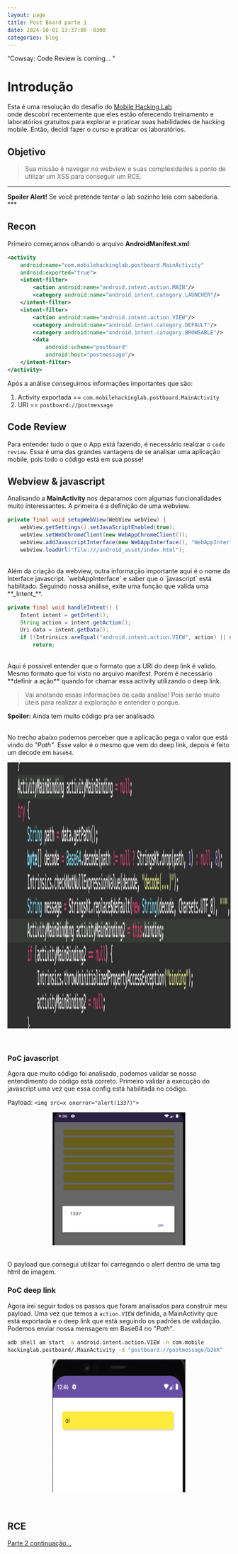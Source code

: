 ```yaml
---
layout: page
title: Post Board parte 1
date: 2024-10-01 13:37:00 -0300
categories: blog
---
```



“Cowsay: Code Review is coming... "
<!--more-->

# Introdução
Esta é uma resolução do desafio do [Mobile Hacking Lab](https://www.mobilehackinglab.com/home)  
onde descobri recentemente que eles estão oferecendo treinamento e laboratórios gratuitos para explorar e praticar suas habilidades de hacking mobile. Então, decidi fazer o curso e praticar os laboratórios.

## Objetivo

>Sua missão é navegar no webview e suas complexidades a ponto de utilizar um XSS para conseguir um RCE.

*** 
<div class="alert alert-danger" role="alert">
  <strong>Spoiler Alert!</strong> Se você pretende tentar o lab sozinho leia com sabedoria.
</div>
*** 

## Recon
Primeiro começamos olhando o arquivo **AndroidManifest.xml**:

```xml
<activity  
	android:name="com.mobilehackinglab.postboard.MainActivity"  
	android:exported="true">  
	<intent-filter>  
		<action android:name="android.intent.action.MAIN"/>  
		<category android:name="android.intent.category.LAUNCHER"/>  
	</intent-filter>  
	<intent-filter>  
		<action android:name="android.intent.action.VIEW"/>  
		<category android:name="android.intent.category.DEFAULT"/>  
		<category android:name="android.intent.category.BROWSABLE"/>  
		<data  
			android:scheme="postboard"  
			android:host="postmessage"/>  
	</intent-filter>  
</activity>
```
Após a análise conseguimos informações importantes que são:

1. Activity exportada == `com.mobilehackinglab.postboard.MainActivity`
2. URI == `postboard://postmessage`

## Code Review
Para entender tudo o que o App está fazendo, é necessário realizar o `code review`.
Essa é uma das grandes vantagens de se analisar uma aplicação mobile, pois todo o código está em sua posse!

## Webview & javascript
Analisando a **MainActivity** nos deparamos com algumas funcionalidades muito interessantes.
A primeira é a definição de uma webview.

```java
private final void setupWebView(WebView webView) {  
	webView.getSettings().setJavaScriptEnabled(true);  
	webView.setWebChromeClient(new WebAppChromeClient());  
	webView.addJavascriptInterface(new WebAppInterface(), "WebAppInterface");  
	webView.loadUrl("file:///android_asset/index.html");
```
<br>
Além da criação da webview, outra informação importante aqui é o nome da Interface javascript.
`webAppInterface` e saber que o `javascript` está habilitado. 
Seguindo nossa análise, exite uma função que valida uma **_Intent_**.

```java
private final void handleIntent() {  
	Intent intent = getIntent();  
	String action = intent.getAction();  
	Uri data = intent.getData();  
	if (!Intrinsics.areEqual("android.intent.action.VIEW", action) || data == null || !Intrinsics.areEqual(data.getScheme(), "postboard") || !Intrinsics.areEqual(data.getHost(), "postmessage")) {  
		return;
```
<br>
Aqui é possível entender que o formato que a URI do deep link é valido. Mesmo formato que foi visto no arquivo manifest.
Porém é necessário **definir a ação** quando for chamar essa activity utilizando o deep link.

>Vai anotando essas informações de cada análise! 
Pois serão muito úteis para realizar a exploração e entender o porque.

<div class="alert alert-info" role="alert">
  <strong>Spoiler:</strong> Ainda tem muito código pra ser analisado.
</div>
<br>

No trecho abaixo podemos perceber que a aplicação pega o valor que está vindo do  _"Path"_.
Esse valor é o mesmo que vem do deep link, depois é feito um decode em `base64`.

<p align="center">
<img src="/assets/img/MHL_postboard_3.png" width="600" height="600"/>
</p>
<br>

### PoC javascript

Agora que muito código foi analisado, podemos validar se nosso entendimento do código está correto.
Primeiro validar a execução do javascript uma vez que essa config está habilitada no código.

Payload: `<img src=x onerror="alert(1337)">`

<p align="center">
<img src="/assets/img/MHL_postboard_5.png" width="300" height="300"/>
</p>
<br>
O payload que consegui utilizar foi carregando o alert dentro de uma tag html de imagem.

### PoC deep link

Agora irei seguir todos os passos que foram analisados para construir meu payload.
Uma vez que temos a `action.VIEW` definida, a MainActivity que está exportada e 
o deep link que está seguindo os padrões de validação. Podemos enviar nossa mensagem em Base64
no "_Path_".

```sh
adb shell am start -a android.intent.action.VIEW -n com.mobile
hackinglab.postboard/.MainActivity -d "postboard://postmessage/b2kK"
```
<p align="center">
<img src="/assets/img/MHL_postboard_9.png" width="300" height="300"/>
</p>
<br>

## RCE

[Parte 2 continuação...](../../../2024/10/01/PostBoard2.html)
